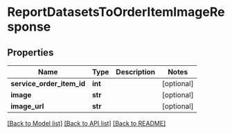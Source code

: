 # ReportDatasetsToOrderItemImageResponse

## Properties
Name | Type | Description | Notes
------------ | ------------- | ------------- | -------------
**service_order_item_id** | **int** |  | [optional] 
**image** | **str** |  | [optional] 
**image_url** | **str** |  | [optional] 

[[Back to Model list]](../README.md#documentation-for-models) [[Back to API list]](../README.md#documentation-for-api-endpoints) [[Back to README]](../README.md)


